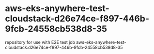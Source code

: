# aws-eks-anywhere-test-cloudstack-d26e74ce-f897-446b-9fcb-24558cb538d8-35
repository for use with E2E test job aws-eks-anywhere-test-cloudstack:d26e74ce-f897-446b-9fcb-24558cb538d8-35
